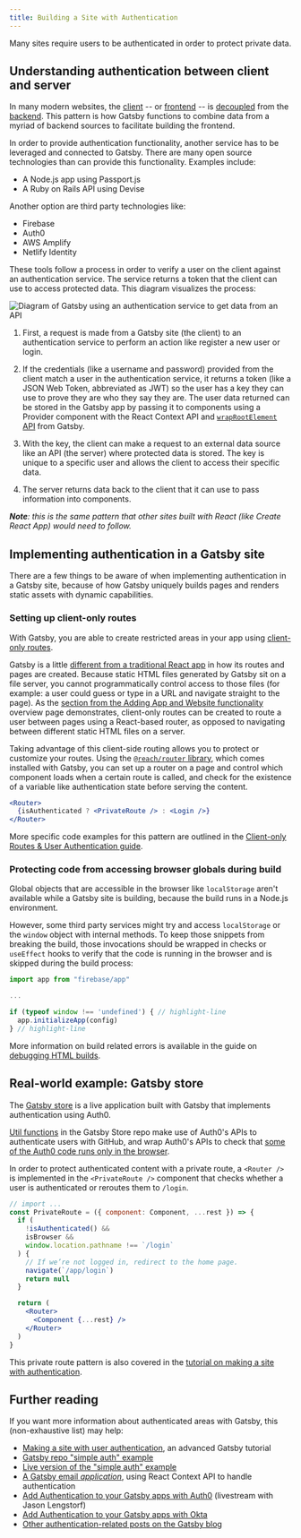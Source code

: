 ```yaml
---
title: Building a Site with Authentication
---
```


Many sites require users to be authenticated in order to protect private data.

## Understanding authentication between client and server

In many modern websites, the [client](/docs/glossary#client-side) -- or [frontend](/docs/glossary#frontend) -- is [decoupled](/docs/glossary#decoupled) from the [backend](/docs/glossary#backend). This pattern is how Gatsby functions to combine data from a myriad of backend sources to facilitate building the frontend.

In order to provide authentication functionality, another service has to be leveraged and connected to Gatsby. There are many open source technologies than can provide this functionality. Examples include:

- A Node.js app using Passport.js
- A Ruby on Rails API using Devise

Another option are third party technologies like:

- Firebase
- Auth0
- AWS Amplify
- Netlify Identity

These tools follow a process in order to verify a user on the client against an authentication service. The service returns a token that the client can use to access protected data. This diagram visualizes the process:

![Diagram of Gatsby using an authentication service to get data from an API](./images/basic-auth.png)

1. First, a request is made from a Gatsby site (the client) to an authentication service to perform an action like register a new user or login.

2. If the credentials (like a username and password) provided from the client match a user in the authentication service, it returns a token (like a JSON Web Token, abbreviated as JWT) so the user has a key they can use to prove they are who they say they are. The user data returned can be stored in the Gatsby app by passing it to components using a Provider component with the React Context API and [`wrapRootElement` API](/docs/browser-apis/#wrapRootElement) from Gatsby.

3. With the key, the client can make a request to an external data source like an API (the server) where protected data is stored. The key is unique to a specific user and allows the client to access their specific data.

4. The server returns data back to the client that it can use to pass information into components.

_**Note**: this is the same pattern that other sites built with React (like Create React App) would need to follow._

## Implementing authentication in a Gatsby site

There are a few things to be aware of when implementing authentication in a Gatsby site, because of how Gatsby uniquely builds pages and renders static assets with dynamic capabilities.

### Setting up client-only routes

With Gatsby, you are able to create restricted areas in your app using [client-only routes](/docs/building-apps-with-gatsby/#client-only-routes).

Gatsby is a little [different from a traditional React app](/docs/adding-app-and-website-functionality/#differences-between-gatsby-and-other-react-apps) in how its routes and pages are created. Because static HTML files generated by Gatsby sit on a file server, you cannot programmatically control access to those files (for example: a user could guess or type in a URL and navigate straight to the page). As the [section from the Adding App and Website functionality](/docs/adding-app-and-website-functionality/#client-only-routes) overview page demonstrates, client-only routes can be created to route a user between pages using a React-based router, as opposed to navigating between different static HTML files on a server.

Taking advantage of this client-side routing allows you to protect or customize your routes. Using the [`@reach/router` library](https://reach.tech/router/), which comes installed with Gatsby, you can set up a router on a page and control which component loads when a certain route is called, and check for the existence of a variable like authentication state before serving the content.

<!-- prettier-ignore -->
```jsx
<Router>
  {isAuthenticated ? <PrivateRoute /> : <Login />}
</Router>
```

More specific code examples for this pattern are outlined in the [Client-only Routes & User Authentication guide](/docs/client-only-routes-and-user-authentication/#implementing-client-only-routes).

### Protecting code from accessing browser globals during build

Global objects that are accessible in the browser like `localStorage` aren't available while a Gatsby site is building, because the build runs in a Node.js environment.

However, some third party services might try and access `localStorage` or the `window` object with internal methods. To keep those snippets from breaking the build, those invocations should be wrapped in checks or `useEffect` hooks to verify that the code is running in the browser and is skipped during the build process:

```javascript
import app from "firebase/app"

...

if (typeof window !== 'undefined') { // highlight-line
  app.initializeApp(config)
} // highlight-line
```

More information on build related errors is available in the guide on [debugging HTML builds](/docs/debugging-html-builds/).

## Real-world example: Gatsby store

The [Gatsby store](https://github.com/gatsbyjs/store.gatsbyjs.org) is a live application built with Gatsby that implements authentication using Auth0.

[Util functions](https://github.com/gatsbyjs/store.gatsbyjs.org/blob/master/src/utils/auth.js) in the Gatsby Store repo make use of Auth0's APIs to authenticate users with GitHub, and wrap Auth0's APIs to check that [some of the Auth0 code runs only in the browser](https://github.com/gatsbyjs/store.gatsbyjs.org/blob/master/src/utils/auth.js#L3).

In order to protect authenticated content with a private route, a `<Router />` is implemented in the `<PrivateRoute />` component that checks whether a user is authenticated or reroutes them to `/login`.

```jsx
// import ...
const PrivateRoute = ({ component: Component, ...rest }) => {
  if (
    !isAuthenticated() &&
    isBrowser &&
    window.location.pathname !== `/login`
  ) {
    // If we’re not logged in, redirect to the home page.
    navigate(`/app/login`)
    return null
  }

  return (
    <Router>
      <Component {...rest} />
    </Router>
  )
}
```

This private route pattern is also covered in the [tutorial on making a site with authentication](/tutorial/authentication-tutorial/#controlling-private-routes).

## Further reading

If you want more information about authenticated areas with Gatsby, this (non-exhaustive list) may help:

- [Making a site with user authentication](/tutorial/authentication-tutorial), an advanced Gatsby tutorial
- [Gatsby repo "simple auth" example](https://github.com/gatsbyjs/gatsby/tree/master/examples/simple-auth)
- [Live version of the "simple auth" example](https://simple-auth.netlify.com/)
- [A Gatsby email _application_](https://github.com/DSchau/gatsby-mail), using React Context API to handle authentication
- [Add Authentication to your Gatsby apps with Auth0](/blog/2019-03-21-add-auth0-to-gatsby-livestream/) (livestream with Jason Lengstorf)
- [Add Authentication to your Gatsby apps with Okta](https://www.youtube.com/watch?v=7b1iKuFWVSw&t=9s)
- [Other authentication-related posts on the Gatsby blog](/blog/tags/authentication/)
